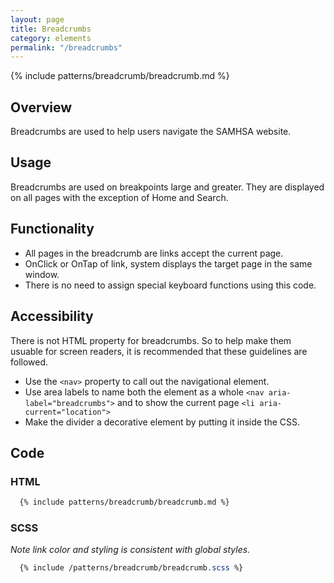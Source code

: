 ```yaml
---
layout: page
title: Breadcrumbs
category: elements
permalink: "/breadcrumbs"
---
```

{% include patterns/breadcrumb/breadcrumb.md %}

## Overview
Breadcrumbs are used to help users navigate the SAMHSA website.

## Usage
Breadcrumbs are used on breakpoints large and greater. They are displayed on all pages with the exception of Home and Search.

## Functionality
* All pages in the breadcrumb are links accept the current page.
* OnClick or OnTap of link, system displays the target page in the same window.
* There is no need to assign special keyboard functions using this code.

## Accessibility
There is not HTML property for breadcrumbs. So to help make them usuable for screen readers, it is recommended that these guidelines are followed.
* Use the ```<nav>``` property to call out the navigational element.
* Use area labels to name both the element as a whole ```<nav aria-label="breadcrumbs">``` and to show the current page ```<li aria-current="location">```
* Make the divider a decorative element by putting it inside the CSS.

## Code
### HTML
```html
  {% include patterns/breadcrumb/breadcrumb.md %}
  ```

### SCSS
  _Note link color and styling is consistent with global styles._  
```scss  
  {% include /patterns/breadcrumb/breadcrumb.scss %}
  ```
